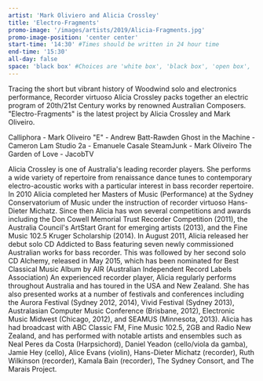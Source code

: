 ```yaml
---
artist: 'Mark Oliviero and Alicia Crossley'
title: 'Electro-Fragments'
promo-image: '/images/artists/2019/Alicia-Fragments.jpg'
promo-image-position: 'center center'
start-time: '14:30' #Times should be written in 24 hour time
end-time: '15:30'
all-day: false
space: 'black box' #Choices are 'white box', 'black box', 'open box', 'grounds'
---
```

<!-- Description -->
Tracing the short but vibrant history of Woodwind solo and electronics performance, Recorder virtuoso Alicia Crossley packs together an electric program of 20th/21st Century works by renowned Australian Composers. "Electro-Fragments" is the latest project by Alicia Crossley and Mark Oliveiro.

Calliphora - Mark Oliveiro
"E" - Andrew Batt-Rawden
Ghost in the Machine - Cameron Lam
Studio 2a - Emanuele Casale
SteamJunk - Mark Oliveiro
The Garden of Love - JacobTV

<!-- Bio -->
Alicia Crossley is one of Australia's leading recorder players. She performs a wide variety of repertoire from renaissance dance tunes to contemporary electro-acoustic works with a particular interest in bass recorder repertoire.
In 2010 Alicia completed her Masters of Music (Performance) at the Sydney Conservatorium of Music under the instruction of recorder virtuoso Hans-Dieter Michatz. Since then Alicia has won several competitions and awards including the Don Cowell Memorial Trust Recorder Competition (2011), the Australia Council's ArtStart Grant for emerging artists (2013), and the Fine Music 102.5 Kruger Scholarship (2014). In August 2011, Alicia released her debut solo CD Addicted to Bass featuring seven newly commissioned Australian works for bass recorder. This was followed by her second solo CD Alchemy, released in May 2015, which has been nominated for Best Classical Music Album by AIR (Australian Independent Record Labels Association)
An experienced recorder player, Alicia regularly performs throughout Australia and has toured in the USA and New Zealand. She has also presented works at a number of festivals and conferences including the Aurora Festival (Sydney 2012, 2014), Vivid Festival (Sydney 2013), Australasian Computer Music Conference (Brisbane, 2012), Electronic Music Midwest (Chicago, 2012), and SEAMUS (Minnesota, 2013). Alicia has had broadcast with ABC Classic FM, Fine Music 102.5, 2GB and Radio New Zealand, and has performed with notable artists and ensembles such as Neal Peres da Costa (Harpsichord), Daniel Yeadon (cello/viola da gamba), Jamie Hey (cello), Alice Evans (violin), Hans-Dieter Michatz (recorder), Ruth Wilkinson (recorder), Kamala Bain (recorder), The Sydney Consort, and The Marais Project.